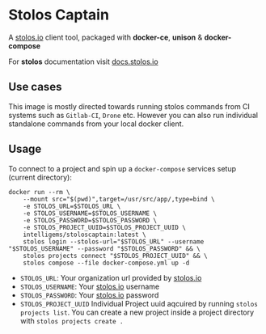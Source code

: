 # Stolos Captain

A [stolos.io](stolos.io) client tool, packaged with **docker-ce**, **unison** & **docker-compose**

For **stolos** documentation visit [docs.stolos.io](docs.stolos.io)

## Use cases

This image is mostly directed towards running stolos commands from CI systems such as `Gitlab-CI`, `Drone` etc.
However you can also run individual standalone commands from your local docker client.

## Usage

To connect to a project and spin up a `docker-compose` services setup (current directory):

```Shell
docker run --rm \
    --mount src="$(pwd)",target=/usr/src/app/,type=bind \
    -e STOLOS_URL=$STOLOS_URL \
    -e STOLOS_USERNAME=$STOLOS_USERNAME \
    -e STOLOS_PASSWORD=$STOLOS_PASSWORD \
    -e STOLOS_PROJECT_UUID=$STOLOS_PROJECT_UUID \
    intelligems/stoloscaptain:latest \
    stolos login --stolos-url="$STOLOS_URL" --username "$STOLOS_USERNAME" --password "$STOLOS_PASSWORD" && \
    stolos projects connect "$STOLOS_PROJECT_UUID" && \
    stolos compose --file docker-compose.yml up -d
```

- `STOLOS_URL`: Your organization url provided by [stolos.io](stolos.io)
- `STOLOS_USERNAME`: Your [stolos.io](stolos.io) username
- `STOLOS_PASSWORD`: Your [stolos.io](stolos.io) password
- `STOLOS_PROJECT_UUID` Individual Project uuid aqcuired by running `stolos projects list`. You can create a new project inside a project directory with `stolos projects create .`
